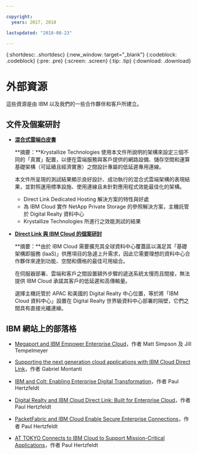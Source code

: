 ```yaml
---

copyright:
  years: 2017, 2018

lastupdated: "2018-08-23"

---
```


{:shortdesc: .shortdesc}
{:new_window: target="_blank"}
{:codeblock: .codeblock}
{:pre: .pre}
{:screen: .screen}
{:tip: .tip}
{:download: .download}

# 外部資源

這些資源是由 IBM 以及我們的一些合作夥伴和客戶所建立。

## 文件及個案研討

* [**混合式雲端白皮書**](https://public.dhe.ibm.com/cloud/bluemix/network/direct-link/ibm-hybrid-cloud-whitepaper.pdf)

    **摘要：**Krystallize Technologies 使用本文件所說明的架構來設定三個不同的「真實」配置，以便在雲端服務與客戶提供的網路設備、儲存空間和運算基礎架構（可延續且經濟實惠）之間設計專屬的低延遲專用連線。 

    本文件所呈現的測試結果顯示良好設計、成功執行的混合式雲端架構的表現結果，並對照運用標準設施、使用連線且未針對應用程式效能最佳化的架構。

     * Direct Link Dedicated Hosting 解決方案的特性與好處 
     * 為 IBM Cloud 實作 NetApp Private Storage 的參照解決方案，主機託管於 Digital Realty 資料中心 
     * Krystallize Technologies 所進行之效能測試的結果


* [**Direct Link 與 IBM Cloud 的個案研討**](https://public.dhe.ibm.com/cloud/bluemix/network/direct-link/ibm-cloud-case-study.pdf)

    **摘要：**由於 IBM Cloud 需要擴充其全球資料中心覆蓋區以滿足其「基礎架構即服務 (IaaS)」供應項目的急遽上升需求，因此它需要理想的資料中心合作夥伴來達到功能、空間和價格的最佳可用組合。

    在伺服器部署、雲端和客戶之間設置額外步驟的遞送系統太慢而且間接，無法提供 IBM Cloud 承諾其客戶的低延遲和高傳輸量。 

    選擇主機託管於 APAC 和美國的 Digital Realty 中心位置，等於將「IBM Cloud 資料中心」設置在 Digital Realty 世界級資料中心部署的隔壁，它們之間具有直接光纖連線。

## IBM 網站上的部落格

* [Megaport and IBM Empower Enterprise Cloud](https://www.ibm.com/blogs/bluemix/2017/12/megaport-and-ibm-empower-enterprise-cloud/)，作者 Matt Simpson 及 Jill Tempelmeyer

* [Supporting the next generation cloud applications with IBM Cloud Direct Link](https://www.ibm.com/blogs/cloud-computing/2018/06/26/next-generation-cloud-apps-ibm-cloud-direct-link/)，作者 Gabriel Montanti

* [IBM and Colt: Enabling Enterprise Digital Transformation](https://www.ibm.com/blogs/bluemix/2018/06/ibm-colt-enterprise-digital-transformation/)，作者 Paul Hertzfeldt

* [Digital Realty and IBM Cloud Direct Link: Built for Enterprise Cloud](https://www.ibm.com/blogs/bluemix/2018/07/digital-realty-ibm-cloud-direct-link-expand-network/)，作者 Paul Hertzfeldt

* [PacketFabric and IBM Cloud Enable Secure Enterprise Connections](https://www.ibm.com/blogs/bluemix/2018/08/packetfabric-ibm-enable-secure-enterprise-connections/)，作者 Paul Hertzfeldt

* [AT TOKYO Connects to IBM Cloud to Support Mission-Critical Applications](https://www.ibm.com/blogs/bluemix/2018/08/tokyo-connects-ibm-cloud-support-mission-critical-applications/)，作者 Paul Hertzfeldt
